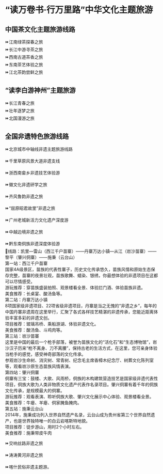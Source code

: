# “读万卷书·行万里路”中华文化主题旅游  
## 中国茶文化主题旅游线路  

⏩江南绿茶探春之旅  
⏩长江中游寻茶之旅  
⏩西南古道茶香之旅  
⏩东南茶艺体验之旅  
⏩江北茶韵尝鲜之旅  

## “读李白游神州”主题旅游  
⏩长江青春之旅  
⏩壮年逐梦之旅  
⏩北国漫游之旅  

## 全国非遗特色旅游线路  
⏩北京城市中轴线非遗主题旅游线路  

⏩千里草原风景大道非遗支线  

⏩浙西南畲乡非遗技艺体验游  

⏩徽文化非遗研学之旅  

⏩齐风鲁韵非遗之旅  

⏩“屈原昭君故里”非遗之旅  

⏩广州老城新活力文化遗产深度游  

⏩中越边境非遗之旅  

⏩黔东南侗族非遗深度体验游  
🔸线路：凯里—雷山（西江千户苗寨）——丹寨万达小镇—从江（岜沙苗寨）——黎平（肇兴侗寨）——施秉（云台山）  
第一站：西江千户苗寨  
国家4A级景区，苗族的代表性寨子，历史文化传承悠久，苗族风情和原始生态保存完整，苗寨的夜景壮观，苗族歌舞、蜡染、银绣，你最想体验的非遗项目在这都可以尽情感受。  
游玩推荐：穿苗族盛装拍照、观景楼看全景、体验拦门酒、体验苗族非遗。  
美食推荐：长桌宴、酸汤鱼等。  
第二站：丹寨万达小镇  
8项国家级非遗项目、22项省级非遗项目，丹寨是当之无愧的“非遗之乡”，每年的中国丹寨非遗周在这里举行，汇聚了各式各样技艺精湛的非遗传承，您能近距离体验丰富多彩的非遗文创。  
项目推荐：玻璃吊桥、乘船游湖、体验非遗文化。  
美食推荐：酸汤鱼、斗鸡肉等。  
第三站：岜沙苗寨  
这里是中国的最后一个枪手部落，被誉为苗族文化的“活化石”和“生态博物馆”，岜沙汉子历来“枪不离身、刀不离腰”，保持古老的生活方式，在这里，您可亲身体验当枪手的感觉，感受神奇部落的文化传承。  
参观岜沙生命树、消灾树、常青树、纪念毛主席香樟木纪念厅、树葬文化陈列室等，观看岜沙原生态苗族风情表演。  
第四站：肇兴侗寨  
侗寨有三宝：鼓楼、大歌、风雨桥，侗族的木构建筑营造技艺是国家级非遗代表性项目，侗族大歌为人类非物质文化遗产代表作名录项目。肇兴侗寨有着千年的侗族文化传承，是规模最大的侗寨。  
游玩推荐：观看表演、聆听侗族大歌、肇兴文化展示中心体验、观景楼看全景。  
美食推荐：牛瘪、羊瘪、侗家腌鱼腌肉。  
第五站：施秉云台山  
2014年，施秉成功列入世界自然遗产名录，云台山成为贵州省第三个世界自然遗产，也是世界独特唯一的白云岩喀斯特地貌。  
项目推荐：徒步游山，用时2个小时左右。  
美食推荐：施秉带皮牛肉  

⏩交响丝路非遗之旅  

⏩涛涛黄河非遗之旅  

⏩喀什民俗非遗主题游。  

